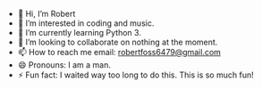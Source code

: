 - 👋 Hi, I’m Robert
- 👀 I’m interested in coding and music.
- 🌱 I’m currently learning Python 3.
- 💞️ I’m looking to collaborate on nothing at the moment.
- 📫 How to reach me email: robertfoss6479@gmail.com
- 😄 Pronouns: I am a man.
- ⚡ Fun fact: I waited way too long to do this. This is so much fun!

<!---
Jakazz1979/Jakazz1979 is a ✨ special ✨ repository because its `README.md` (this file) appears on your GitHub profile.
You can click the Preview link to take a look at your changes.
--->
